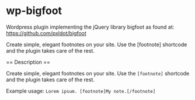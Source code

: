 wp-bigfoot
==========

Wordpress plugin implementing the jQuery library bigfoot as found at: https://github.com/pxldot/bigfoot


Create simple, elegant footnotes on your site. Use the [footnote] shortcode and the plugin takes care of the rest.

== Description ==

Create simple, elegant footnotes on your site. Use the `[footnote]` shortcode and the plugin takes care of the rest.

Example usage: `Lorem ipsum. [footnote]My note.[/footnote]`